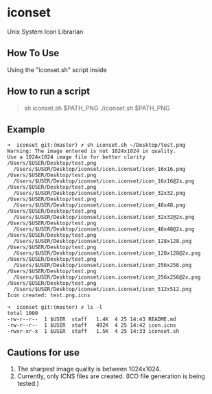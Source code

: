 # iconset

Unix System Icon Librarian

## How To Use

Using the "iconset.sh" script inside

## How to run a script

> sh iconset.sh $PATH_PNG
> ./iconset.sh $PATH_PNG

## Example

```
➜  iconset git:(master) ✗ sh iconset.sh ~/Desktop/test.png
Warning: The image entered is not 1024x1024 in quality.
Use a 1024x1024 image file for better clarity
/Users/$USER/Desktop/test.png
  /Users/$USER/Desktop/iconset/icon.iconset/icon_16x16.png
/Users/$USER/Desktop/test.png
  /Users/$USER/Desktop/iconset/icon.iconset/icon_16x16@2x.png
/Users/$USER/Desktop/test.png
  /Users/$USER/Desktop/iconset/icon.iconset/icon_32x32.png
/Users/$USER/Desktop/test.png
  /Users/$USER/Desktop/iconset/icon.iconset/icon_48x48.png
/Users/$USER/Desktop/test.png
  /Users/$USER/Desktop/iconset/icon.iconset/icon_32x32@2x.png
/Users/$USER/Desktop/test.png
  /Users/$USER/Desktop/iconset/icon.iconset/icon_48x48@2x.png
/Users/$USER/Desktop/test.png
  /Users/$USER/Desktop/iconset/icon.iconset/icon_128x128.png
/Users/$USER/Desktop/test.png
  /Users/$USER/Desktop/iconset/icon.iconset/icon_128x128@2x.png
/Users/$USER/Desktop/test.png
  /Users/$USER/Desktop/iconset/icon.iconset/icon_256x256.png
/Users/$USER/Desktop/test.png
  /Users/$USER/Desktop/iconset/icon.iconset/icon_256x256@2x.png
/Users/$USER/Desktop/test.png
  /Users/$USER/Desktop/iconset/icon.iconset/icon_512x512.png
Icon created: test.png.icns

➜  iconset git:(master) ✗ ls -l
total 1000
-rw-r--r--  1 $USER  staff   1.4K  4 25 14:43 README.md
-rw-r--r--  1 $USER  staff   492K  4 25 14:42 icon.icns
-rwxr-xr-x  1 $USER  staff   1.5K  4 25 14:33 iconset.sh
```

## Cautions for use

1. The sharpest image quality is between 1024x1024.
2. Currently, only ICNS files are created. (ICO file generation is being tested.)
